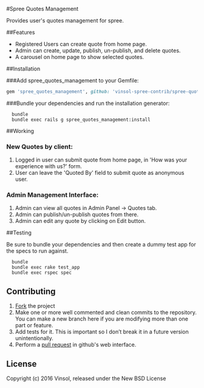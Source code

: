 #Spree Quotes Management

Provides user's quotes management for spree.

##Features

  * Registered Users can create quote from home page.
  * Admin can create, update, publish, un-publish, and delete quotes.
  * A carousel on home page to show selected quotes.

##Installation

###Add spree_quotes_management to your Gemfile:

  ```ruby
  gem 'spree_quotes_management', github: 'vinsol-spree-contrib/spree-quotes-management', branch: '3-1-stable'
  ```

###Bundle your dependencies and run the installation generator:

  ```shell
    bundle
    bundle exec rails g spree_quotes_management:install
  ```

##Working

### New Quotes by client:

  1. Logged in user can submit quote from home page, in 'How was your experience with us?' form.
  2. User can leave the 'Quoted By' field to submit quote as anonymous user.

### Admin Management Interface:
  1. Admin can view all quotes in Admin Panel -> Quotes tab.
  2. Admin can publish/un-publish quotes from there.
  3. Admin can edit any quote by clicking on Edit button.

##Testing

  Be sure to bundle your dependencies and then create a dummy test app for the specs to run against.

  ```shell
    bundle
    bundle exec rake test_app
    bundle exec rspec spec
  ```

## Contributing

  1. [Fork](https://help.github.com/articles/fork-a-repo) the project
  2. Make one or more well commented and clean commits to the repository. You can make a new branch here if you are modifying more than one part or feature.
  3. Add tests for it. This is important so I don’t break it in a future version unintentionally.
  4. Perform a [pull request](https://help.github.com/articles/using-pull-requests) in github's web interface.

## License
  Copyright (c) 2016 Vinsol, released under the New BSD License

